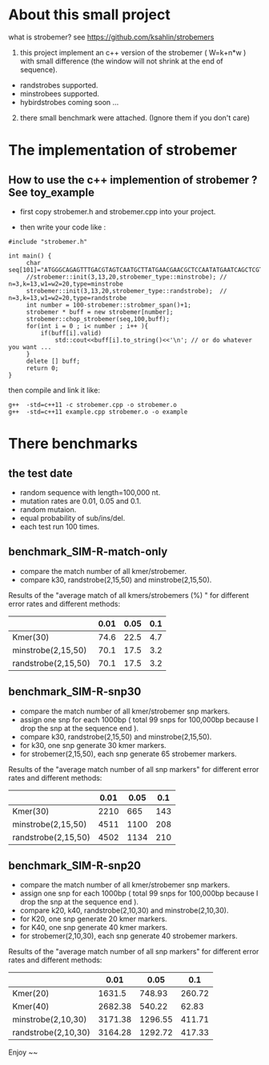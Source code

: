 # About this small project

what is strobemer? see https://github.com/ksahlin/strobemers

1. this project implement an c++ version of the strobemer ( W=k+n*w ) with small difference (the window will not shrink at the end of sequence).

* randstrobes supported.
* minstrobees supported.
* hybirdstrobes coming soon ... 
  
2. there small benchmark were attached. (Ignore them if you don't care)

# The implementation of strobemer


## How to use the c++ implemention of strobemer ? See toy_example 

* first copy strobemer.h and strobemer.cpp into your project.

* then write your code like :

```
#include "strobemer.h"

int main() {
     char seq[101]="ATGGGCAGAGTTTGACGTAGTCAATGCTTATGAACGAACGCTCCAATATGAATCAGCTCGTGATTTTTGCTGTAAAAATCGTAGCATACTGTTTGATAAA";
     //strobemer::init(3,13,20,strobemer_type::minstrobe); // n=3,k=13,w1=w2=20,type=minstrobe
     strobemer::init(3,13,20,strobemer_type::randstrobe);  // n=3,k=13,w1=w2=20,type=randstrobe
     int number = 100-strobemer::strobmer_span()+1;
     strobemer * buff = new strobemer[number];
     strobemer::chop_strobemer(seq,100,buff);
     for(int i = 0 ; i< number ; i++ ){
         if(buff[i].valid)
             std::cout<<buff[i].to_string()<<'\n'; // or do whatever you want ...
     }
     delete [] buff;
     return 0;
}
```

then compile and link it like:

```
g++  -std=c++11 -c strobemer.cpp -o strobemer.o
g++  -std=c++11 example.cpp strobemer.o -o example
```

# There benchmarks

## the test date

* random sequence with length=100,000 nt.
* mutation rates are 0.01, 0.05 and 0.1. 
* random mutaion.
* equal probability of sub/ins/del.
* each test run 100 times.





## benchmark_SIM-R-match-only

* compare the match number of all kmer/strobemer.
* compare k30, randstrobe(2,15,50) and minstrobe(2,15,50). 

Results of the "average match of all  kmers/strobemers (%) " for different error rates and different methods:

|  |  0.01  | 0.05 | 0.1 |
| --- | --- | --- |--- |
| Kmer(30) | 74.6 | 22.5 | 4.7 |
| minstrobe(2,15,50) | 70.1 | 17.5 | 3.2 |
| randstrobe(2,15,50) | 70.1 | 17.5 | 3.2 |

## benchmark_SIM-R-snp30

* compare the match number of all kmer/strobemer snp markers.
* assign one snp for each 1000bp ( total 99 snps for 100,000bp because I drop the snp at the sequence end ).
* compare k30, randstrobe(2,15,50) and minstrobe(2,15,50).
* for k30, one snp generate 30 kmer markers.
* for strobemer(2,15,50), each snp generate 65 strobemer markers.

Results of the "average match number of all snp markers" for different error rates and different methods:

|  |  0.01  | 0.05 | 0.1 |
| --- | --- | --- |--- |
| Kmer(30) | 2210 | 665 | 143 |
| minstrobe(2,15,50) | 4511 | 1100 | 208 |
| randstrobe(2,15,50) | 4502 | 1134 | 210 |




## benchmark_SIM-R-snp20

* compare the match number of all kmer/strobemer snp markers.
* assign one snp for each 1000bp ( total 99 snps for 100,000bp because I drop the snp at the sequence end ).
* compare k20, k40, randstrobe(2,10,30) and minstrobe(2,10,30).
* for K20, one snp generate 20 kmer markers.
* for K40, one snp generate 40 kmer markers.
* for strobemer(2,10,30), each snp generate 40 strobemer markers.

Results of the "average match number of all snp markers" for different error rates and different methods:

|  |  0.01  | 0.05 | 0.1 |
| --- | --- | --- |--- |
| Kmer(20) | 1631.5 | 748.93 | 260.72 |
| Kmer(40) | 2682.38 | 540.22 | 62.83 |
| minstrobe(2,10,30) | 3171.38 | 1296.55 | 411.71 |
| randstrobe(2,10,30) | 3164.28 | 1292.72 | 417.33 |

Enjoy ~~
